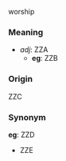 worship
### Meaning
+ _adj_: ZZA
    + __eg__: ZZB

### Origin

ZZC

### Synonym

__eg__: ZZD

+ ZZE


